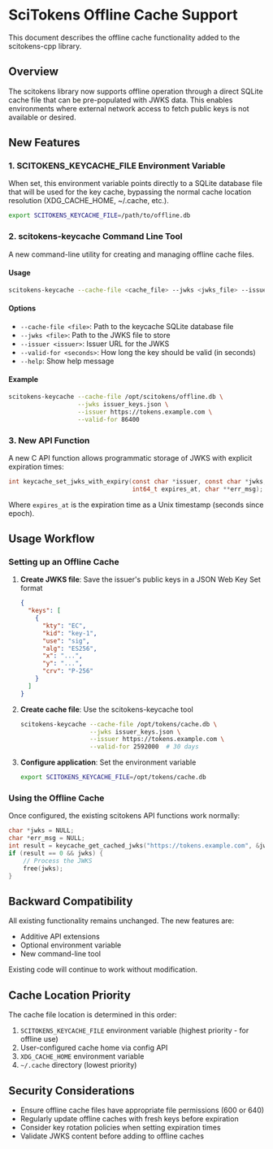 # SciTokens Offline Cache Support

This document describes the offline cache functionality added to the scitokens-cpp library.

## Overview

The scitokens library now supports offline operation through a direct SQLite cache file that can be pre-populated with JWKS data. This enables environments where external network access to fetch public keys is not available or desired.

## New Features

### 1. SCITOKENS_KEYCACHE_FILE Environment Variable

When set, this environment variable points directly to a SQLite database file that will be used for the key cache, bypassing the normal cache location resolution (XDG_CACHE_HOME, ~/.cache, etc.).

```bash
export SCITOKENS_KEYCACHE_FILE=/path/to/offline.db
```

### 2. scitokens-keycache Command Line Tool

A new command-line utility for creating and managing offline cache files.

#### Usage
```bash
scitokens-keycache --cache-file <cache_file> --jwks <jwks_file> --issuer <issuer> --valid-for <seconds>
```

#### Options
- `--cache-file <file>`: Path to the keycache SQLite database file
- `--jwks <file>`: Path to the JWKS file to store  
- `--issuer <issuer>`: Issuer URL for the JWKS
- `--valid-for <seconds>`: How long the key should be valid (in seconds)
- `--help`: Show help message

#### Example
```bash
scitokens-keycache --cache-file /opt/scitokens/offline.db \
                   --jwks issuer_keys.json \
                   --issuer https://tokens.example.com \
                   --valid-for 86400
```

### 3. New API Function

A new C API function allows programmatic storage of JWKS with explicit expiration times:

```c
int keycache_set_jwks_with_expiry(const char *issuer, const char *jwks, 
                                  int64_t expires_at, char **err_msg);
```

Where `expires_at` is the expiration time as a Unix timestamp (seconds since epoch).

## Usage Workflow

### Setting up an Offline Cache

1. **Create JWKS file**: Save the issuer's public keys in a JSON Web Key Set format
   ```json
   {
     "keys": [
       {
         "kty": "EC",
         "kid": "key-1", 
         "use": "sig",
         "alg": "ES256",
         "x": "...",
         "y": "...",
         "crv": "P-256"
       }
     ]
   }
   ```

2. **Create cache file**: Use the scitokens-keycache tool
   ```bash
   scitokens-keycache --cache-file /opt/tokens/cache.db \
                      --jwks issuer_keys.json \
                      --issuer https://tokens.example.com \
                      --valid-for 2592000  # 30 days
   ```

3. **Configure application**: Set the environment variable
   ```bash
   export SCITOKENS_KEYCACHE_FILE=/opt/tokens/cache.db
   ```

### Using the Offline Cache

Once configured, the existing scitokens API functions work normally:

```c
char *jwks = NULL;
char *err_msg = NULL;
int result = keycache_get_cached_jwks("https://tokens.example.com", &jwks, &err_msg);
if (result == 0 && jwks) {
    // Process the JWKS
    free(jwks);
}
```

## Backward Compatibility

All existing functionality remains unchanged. The new features are:
- Additive API extensions
- Optional environment variable
- New command-line tool

Existing code will continue to work without modification.

## Cache Location Priority

The cache file location is determined in this order:
1. `SCITOKENS_KEYCACHE_FILE` environment variable (highest priority - for offline use)
2. User-configured cache home via config API
3. `XDG_CACHE_HOME` environment variable
4. `~/.cache` directory (lowest priority)

## Security Considerations

- Ensure offline cache files have appropriate file permissions (600 or 640)
- Regularly update offline caches with fresh keys before expiration
- Consider key rotation policies when setting expiration times
- Validate JWKS content before adding to offline caches